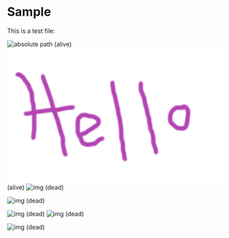 # Sample

This is a test file:

![absolute path](file://%%BASE_DIR%%/img.jpg) (alive)
![img](img.jpg) (alive)
![img](goodbye.jpg) (dead)

<!-- markdown-link-check-disable -->
![img](goodbye.jpg) (dead)
<!-- markdown-link-check-enable -->
<!-- markdown-link-check-disable-next-line -->
![img](goodbye.jpg) (dead)
![img](goodbye.jpg) (dead) <!-- markdown-link-check-disable-line -->
<!-- markdown-link-check-disable -->
![img](goodbye.jpg) (dead)
